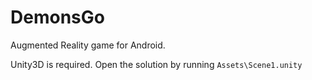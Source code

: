 # DemonsGo

Augmented Reality game for Android.

Unity3D is required. Open the solution by running `Assets\Scene1.unity`
